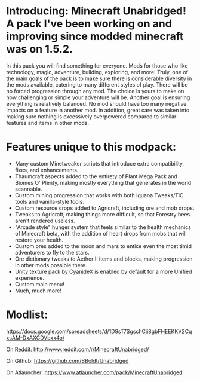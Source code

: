 Introducing: Minecraft Unabridged! A pack I've been working on and improving since modded minecraft was on 1.5.2.
======
In this pack you will find something for everyone. Mods for those who like technology, magic, adventure, building, exploring, and more!
Truly, one of the main goals of the pack is to make sure there is considerable diversity in the mods available, catering to many different styles of play.  There will be no forced progression through any mod. The choice is yours to make on how challenging or simple your adventure will be.
Another goal is ensuring everything is relatively balanced. No mod should have too many negative impacts on a feature in another mod. In addition, great care was taken into making sure nothing is excessively overpowered compared to similar features and items in other mods.

Features unique to this modpack:
======
* Many custom Minetweaker scripts that introduce extra compatibility, fixes, and enhancements.
* Thaumcraft aspects added to the entirety of Plant Mega Pack and Biomes O' Plenty, making mostly everything that generates in the world scannable.
* Custom mining progression that works with both Iguana Tweaks/TiC tools and vanilla-style tools.
* Custom resource crops added to Agricraft,  including ore and mob drops.
* Tweaks to Agricraft, making things more difficult, so that Forestry bees aren't rendered useless.
* "Arcade style" hunger system that feels similar to the health mechanics of Minecraft beta, with the addition of heart drops from mobs that will restore your health.
* Custom ores added to the moon and mars to entice even the most timid adventurers to fly to the stars.
* Ore dictionary tweaks to Aether II items and blocks, making progression in other mods possible there.
* Unity texture pack by CyanideX is enabled by default for a more Unified experience.
* Custom main menu!
* Much, much more!

Modlist: 
======
https://docs.google.com/spreadsheets/d/1D9sT7SgschCji8gbFHEEKKV2CqxsAM-DxAXGDVbxx4o/

On Reddit: http://www.reddit.com/r/MinecraftUnabridged/

On Github: https://github.com/BBoldt/Unabridged

On Atlauncher: https://www.atlauncher.com/pack/MinecraftUnabridged
